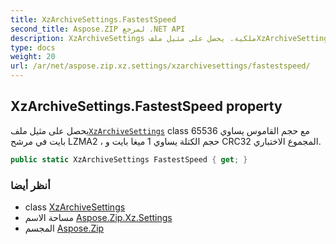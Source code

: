 ```yaml
---
title: XzArchiveSettings.FastestSpeed
second_title: Aspose.ZIP لمرجع .NET API
description: XzArchiveSettings ملكية. يحصل على مثيل ملفXzArchiveSettings class مع حجم القاموس يساوي 65536 بايت في مرشح LZMA2  حجم الكتلة يساوي 1 ميغا بايت و CRC32 المجموع الاختباري.
type: docs
weight: 20
url: /ar/net/aspose.zip.xz.settings/xzarchivesettings/fastestspeed/
---
```

## XzArchiveSettings.FastestSpeed property

يحصل على مثيل ملف[`XzArchiveSettings`](../) class مع حجم القاموس يساوي 65536 بايت في مرشح LZMA2 ، حجم الكتلة يساوي 1 ميغا بايت و CRC32 المجموع الاختباري.

```csharp
public static XzArchiveSettings FastestSpeed { get; }
```

### أنظر أيضا

* class [XzArchiveSettings](../)
* مساحة الاسم [Aspose.Zip.Xz.Settings](../../xzarchivesettings/)
* المجسم [Aspose.Zip](../../../)


